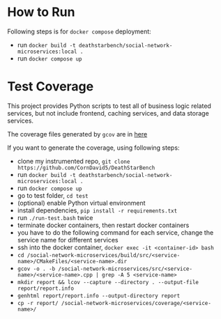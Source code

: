 # How to Run
Following steps is for `docker compose` deployment:
- run `docker build -t deathstarbench/social-network-microservices:local .`
- run `docker compose up`

# Test Coverage
This project provides Python scripts to test all of business logic related services, but not include frontend, caching services, and data storage services.

The coverage files generated by `gcov` are in [here](./coverage/)

If you want to generate the coverage, using following steps:
- clone my instrumented repo, `git clone https://github.com/CornDavid5/DeathStarBench`
- run `docker build -t deathstarbench/social-network-microservices:local .`
- run `docker compose up`
- go to test folder, `cd test`
- (optional) enable Python virtual environment
- install dependencies, `pip install -r requirements.txt`
- run `./run-test.bash` twice
- terminate docker containers, then restart docker containers
- you have to do the following command for each service, change the service name for different services
- ssh into the docker container, `docker exec -it <container-id> bash`
- `cd /social-network-microservices/build/src/<service-name>/CMakeFiles/<service-name>.dir`
- `gcov -o . -b /social-network-microservices/src/<service-name>/<service-name>.cpp | grep -A 5 <service-name>`
- `mkdir report && lcov --capture --directory . --output-file report/report.info`
- `genhtml report/report.info --output-directory report`
- `cp -r report/ /social-network-microservices/coverage/<service-name>/`